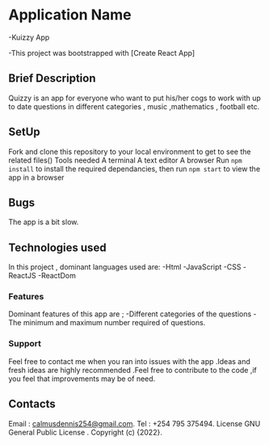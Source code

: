 # Application Name
-Kuizzy App

-This project was bootstrapped with [Create React App]

## Brief Description
Quizzy is an app for everyone who want to put his/her cogs to work with up to date questions in different categories , music ,mathematics , football etc.

## SetUp

Fork and clone this repository to your local environment to get to see the related files()
Tools needed
A terminal 
A text editor 
A browser 
Run `npm install` to install the required dependancies, then run `npm start` to view the app in a browser

## Bugs
The app is a bit slow.

## Technologies used

In this project , dominant languages used are:
-Html
-JavaScript
-CSS
-ReactJS
-ReactDom

### Features
Dominant features of this app are ;
-Different categories of the questions
-The  minimum and maximum number required of questions.

### Support
Feel free to contact me when you ran into issues with the app .Ideas and fresh ideas are highly recommended .Feel free to contribute to the code ,if you feel that improvements may be of need.

## Contacts
Email : calmusdennis254@gmail.com.
Tel : +254 795 375494.
License
GNU General Public License .
Copyright (c) {2022}.
